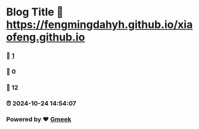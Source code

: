 # Blog Title :link: https://fengmingdahyh.github.io/xiaofeng.github.io 
### :page_facing_up: [1](https://fengmingdahyh.github.io/xiaofeng.github.io/tag.html) 
### :speech_balloon: 0 
### :hibiscus: 12 
### :alarm_clock: 2024-10-24 14:54:07 
### Powered by :heart: [Gmeek](https://github.com/Meekdai/Gmeek)
